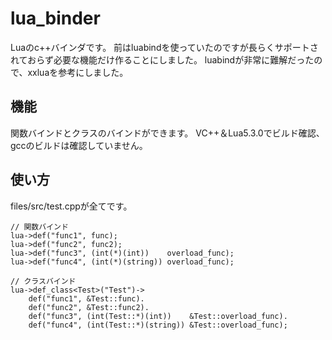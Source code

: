 # lua_binder

Luaのc++バインダです。
前はluabindを使っていたのですが長らくサポートされておらず必要な機能だけ作ることにしました。
luabindが非常に難解だったので、xxluaを参考にしました。

## 機能
関数バインドとクラスのバインドができます。
VC++＆Lua5.3.0でビルド確認、gccのビルドは確認していません。

## 使い方
files/src/test.cppが全てです。

	// 関数バインド
	lua->def("func1", func);
	lua->def("func2", func2);
	lua->def("func3", (int(*)(int))    overload_func);
	lua->def("func4", (int(*)(string)) overload_func);

	// クラスバインド
	lua->def_class<Test>("Test")->
		def("func1", &Test::func).
		def("func2", &Test::func2).
		def("func3", (int(Test::*)(int))    &Test::overload_func).
		def("func4", (int(Test::*)(string)) &Test::overload_func);
